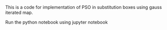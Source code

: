 This is a code for implementation of PSO in substitution boxes using gauss iterated map. 

Run the python notebook using jupyter notebook
